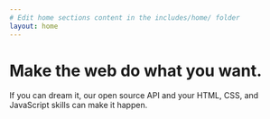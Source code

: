 ```yaml
---
# Edit home sections content in the includes/home/ folder
layout: home
---
```


# Make the web do what you want.

If you can dream it, our open source API and your HTML, CSS, and JavaScript skills can make it happen.
